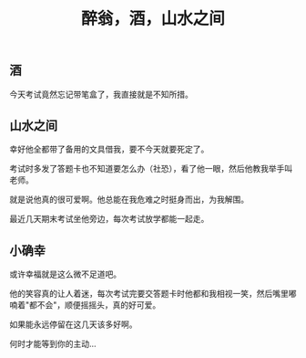 ﻿---
published: 2024-01-25T19:27:00.000Z
title: 醉翁，酒，山水之间
slug: zuiwengjiushanshuizhijian
description: 酒今天考试竟然忘记带笔盒了，我直接就是不知所措。山水之间幸好
tags: [随笔]
featured: false
draft: false
excerpt: 酒今天考试竟然忘记带笔盒了，我直接就是不知所措。山水之间幸好他全都带了备用的文具借我，要不今天就要死定了。考试时多发了答题卡也不知道要怎么办社恐，看了他一眼，然后他教我举手叫老师。就是说他真的很可爱啊
---

## 酒

今天考试竟然忘记带笔盒了，我直接就是不知所措。



## 山水之间

幸好他全都带了备用的文具借我，要不今天就要死定了。



考试时多发了答题卡也不知道要怎么办（社恐），看了他一眼，然后他教我举手叫老师。



就是说他真的很可爱啊。他总能在我危难之时挺身而出，为我解围。



最近几天期末考试坐他旁边，每次考试放学都能一起走。



## 小确幸

或许幸福就是这么微不足道吧。



他的笑容真的让人着迷，每次考试完要交答题卡时他都和我相视一笑，然后嘴里嘟喃着"都不会"，顺便摇摇头，真的好可爱。



如果能永远停留在这几天该多好啊。



何时才能等到你的主动…
